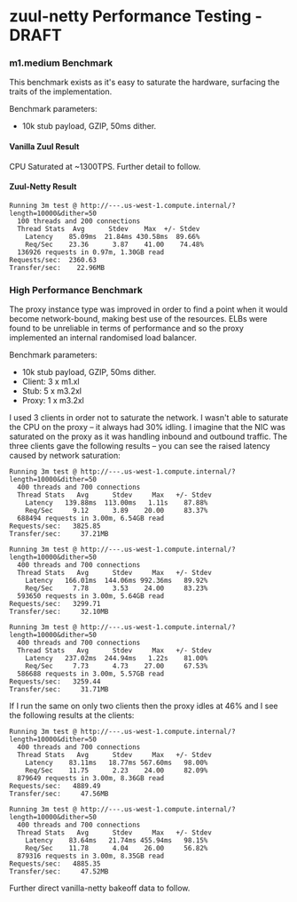 # zuul-netty Performance Testing - DRAFT

### m1.medium Benchmark 
This benchmark exists as it's easy to saturate the hardware, surfacing the traits of the implementation.

Benchmark parameters:
- 10k stub payload, GZIP, 50ms dither.

#### Vanilla Zuul Result
CPU Saturated at ~1300TPS. Further detail to follow.

#### Zuul-Netty Result
```
Running 3m test @ http://---.us-west-1.compute.internal/?length=10000&dither=50
  100 threads and 200 connections
  Thread Stats  Avg      Stdev    Max  +/- Stdev
    Latency    85.09ms  21.84ms 430.58ms  89.66%
    Req/Sec    23.36      3.87    41.00    74.48%
  136926 requests in 0.97m, 1.30GB read
Requests/sec:  2360.63
Transfer/sec:    22.96MB
```

### High Performance Benchmark
The proxy instance type was improved in order to find a point when it would become network-bound, making best use of the resources. ELBs were found to be unreliable in terms of performance and so the proxy implemented an internal randomised load balancer.

Benchmark parameters:
- 10k stub payload, GZIP, 50ms dither.
- Client: 3 x m1.xl
- Stub: 5 x m3.2xl
- Proxy: 1 x m3.2xl

I used 3 clients in order not to saturate the network. I wasn't able to saturate the CPU on the proxy – it always had 30% idling. I imagine that the NIC was saturated on the proxy as it was handling inbound and outbound traffic. The three clients gave the following results – you can see the raised latency caused by network saturation:

```
Running 3m test @ http://---.us-west-1.compute.internal/?length=10000&dither=50
  400 threads and 700 connections
  Thread Stats   Avg      Stdev     Max   +/- Stdev
    Latency   139.88ms  113.00ms   1.11s    87.88%
    Req/Sec     9.12      3.89    20.00     83.37%
  688494 requests in 3.00m, 6.54GB read
Requests/sec:   3825.85
Transfer/sec:     37.21MB
```
```
Running 3m test @ http://---.us-west-1.compute.internal/?length=10000&dither=50
  400 threads and 700 connections
  Thread Stats   Avg      Stdev     Max   +/- Stdev
    Latency   166.01ms  144.06ms 992.36ms   89.92%
    Req/Sec     7.78      3.53    24.00     83.23%
  593650 requests in 3.00m, 5.64GB read
Requests/sec:   3299.71
Transfer/sec:     32.10MB
```
```
Running 3m test @ http://---.us-west-1.compute.internal/?length=10000&dither=50
  400 threads and 700 connections
  Thread Stats   Avg      Stdev     Max   +/- Stdev
    Latency   237.02ms  244.94ms   1.22s    81.00%
    Req/Sec     7.73      4.73    27.00     67.53%
  586688 requests in 3.00m, 5.57GB read
Requests/sec:   3259.44
Transfer/sec:     31.71MB
```

If I run the same on only two clients then the proxy idles at 46% and I see the following results at the clients:

```
Running 3m test @ http://---.us-west-1.compute.internal/?length=10000&dither=50
  400 threads and 700 connections
  Thread Stats   Avg      Stdev     Max   +/- Stdev
    Latency    83.11ms   18.77ms 567.60ms   98.00%
    Req/Sec    11.75      2.23    24.00     82.09%
  879649 requests in 3.00m, 8.36GB read
Requests/sec:   4889.49
Transfer/sec:     47.56MB
```
```
Running 3m test @ http://---.us-west-1.compute.internal/?length=10000&dither=50
  400 threads and 700 connections
  Thread Stats   Avg      Stdev     Max   +/- Stdev
    Latency    83.64ms   21.74ms 455.94ms   98.15%
    Req/Sec    11.78      4.04    26.00     56.82%
  879316 requests in 3.00m, 8.35GB read
Requests/sec:   4885.35
Transfer/sec:     47.52MB
```

Further direct vanilla-netty bakeoff data to follow.
